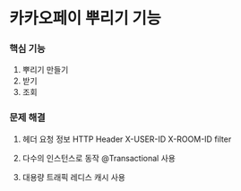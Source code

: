 # 카카오페이 뿌리기 기능

### 핵심 기능 
1. 뿌리기 만들기
2. 받기
3. 조회 

### 문제 해결 
1. 헤더 요청 정보 
HTTP Header X-USER-ID X-ROOM-ID
filter 

2.  다수의 인스턴스로 동작 
@Transactional 사용

3. 대용량 트래픽 
레디스 캐시 사용 



